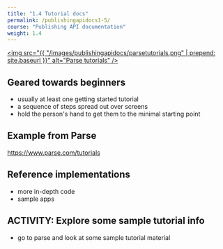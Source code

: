 ```yaml
---
title: "1.4 Tutorial docs"
permalink: /publishingapidocs1-5/
course: "Publishing API documentation"
weight: 1.4
---
```


<a href="https://www.parse.com/tutorials"><img src="{{ "/images/publishingapidocs/parsetutorials.png" | prepend: site.baseurl }}" alt="Parse tutorials" /></a>

## Geared towards beginners
- usually at least one getting started tutorial
- a sequence of steps spread out over screens
- hold the person's hand to get them to the minimal starting point

## Example from Parse
https://www.parse.com/tutorials

## Reference implementations
- more in-depth code
- sample apps


## ACTIVITY: Explore some sample tutorial info
- go to parse and look at some sample tutorial material

